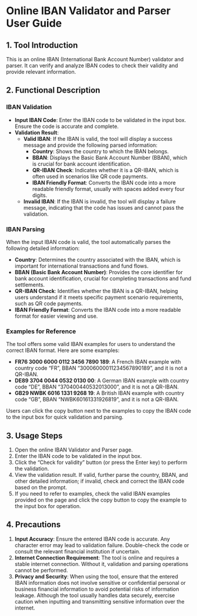 # Online IBAN Validator and Parser User Guide

## 1. Tool Introduction
This is an online IBAN (International Bank Account Number) validator and parser. It can verify and analyze IBAN codes to check their validity and provide relevant information.

## 2. Functional Description

### IBAN Validation
- **Input IBAN Code**: Enter the IBAN code to be validated in the input box. Ensure the code is accurate and complete.
- **Validation Result**:
    - **Valid IBAN**: If the IBAN is valid, the tool will display a success message and provide the following parsed information:
        - **Country**: Shows the country to which the IBAN belongs.
        - **BBAN**: Displays the Basic Bank Account Number (BBAN), which is crucial for bank account identification.
        - **QR-IBAN Check**: Indicates whether it is a QR-IBAN, which is often used in scenarios like QR code payments.
        - **IBAN Friendly Format**: Converts the IBAN code into a more readable friendly format, usually with spaces added every four digits.
    - **Invalid IBAN**: If the IBAN is invalid, the tool will display a failure message, indicating that the code has issues and cannot pass the validation.

### IBAN Parsing
When the input IBAN code is valid, the tool automatically parses the following detailed information:
- **Country**: Determines the country associated with the IBAN, which is important for international transactions and fund flows.
- **BBAN (Basic Bank Account Number)**: Provides the core identifier for bank account identification, crucial for completing transactions and fund settlements.
- **QR-IBAN Check**: Identifies whether the IBAN is a QR-IBAN, helping users understand if it meets specific payment scenario requirements, such as QR code payments.
- **IBAN Friendly Format**: Converts the IBAN code into a more readable format for easier viewing and use.

### Examples for Reference
The tool offers some valid IBAN examples for users to understand the correct IBAN format. Here are some examples:
- **FR76 3000 6000 0112 3456 7890 189**: A French IBAN example with country code “FR”, BBAN “30006000011234567890189”, and it is not a QR-IBAN.
- **DE89 3704 0044 0532 0130 00**: A German IBAN example with country code “DE”, BBAN “370400440532013000”, and it is not a QR-IBAN.
- **GB29 NWBK 6016 1331 9268 19**: A British IBAN example with country code “GB”, BBAN “NWBK60161331926819”, and it is not a QR-IBAN.

Users can click the copy button next to the examples to copy the IBAN code to the input box for quick validation and parsing.

## 3. Usage Steps
1. Open the online IBAN Validator and Parser page.
2. Enter the IBAN code to be validated in the input box.
3. Click the “Check for validity” button (or press the Enter key) to perform the validation.
4. View the validation result. If valid, further parse the country, BBAN, and other detailed information; if invalid, check and correct the IBAN code based on the prompt.
5. If you need to refer to examples, check the valid IBAN examples provided on the page and click the copy button to copy the example to the input box for operation.

## 4. Precautions
1. **Input Accuracy**: Ensure the entered IBAN code is accurate. Any character error may lead to validation failure. Double-check the code or consult the relevant financial institution if uncertain.
2. **Internet Connection Requirement**: The tool is online and requires a stable internet connection. Without it, validation and parsing operations cannot be performed.
3. **Privacy and Security**: When using the tool, ensure that the entered IBAN information does not involve sensitive or confidential personal or business financial information to avoid potential risks of information leakage. Although the tool usually handles data securely, exercise caution when inputting and transmitting sensitive information over the internet.